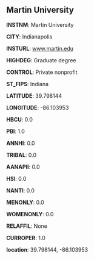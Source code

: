 
Martin University
---
**INSTNM**: Martin University

**CITY**: Indianapolis

**INSTURL**: www.martin.edu

**HIGHDEG**: Graduate degree

**CONTROL**: Private nonprofit

**ST_FIPS**: Indiana

**LATITUDE**: 39.798144

**LONGITUDE**: -86.103953

**HBCU**: 0.0

**PBI**: 1.0

**ANNHI**: 0.0

**TRIBAL**: 0.0

**AANAPII**: 0.0

**HSI**: 0.0

**NANTI**: 0.0

**MENONLY**: 0.0

**WOMENONLY**: 0.0

**RELAFFIL**: None

**CURROPER**: 1.0

**location**: 39.798144, -86.103953